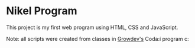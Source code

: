 # Nikel Program

This project is my first web program using HTML, CSS and JavaScript. 

Note: all scripts were created from classes in [Growdev's](https://www.growdev.com.br/) Coda:í program c:
